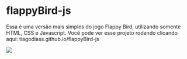 # flappyBird-js
Essa é uma versão mais simples do jogo Flappy Bird, utilizando somente HTML, CSS e Javascript.
Você pode ver esse projeto rodando clicando aqui: tiagodiass.github.io/flappyBird-js

<img src="https://i.ibb.co/cThGZbk/flappy-Bird2.png">
